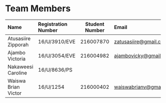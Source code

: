 # Team Members

|      Name           | Registration Number |  Student Number     |    Email                |
| :-----------------  |   :---------------  |  :-------------:    | :-------------------    |
| Atusasiire Zipporah |   16/U/3910/EVE     |  216007870          |  zatusasiire@gmail.com  |
| Ajambo  Victoria    |   16/U/3054/EVE     |  216004982          | ajambovicky@gmail.com   |
| Nakaweesi Caroline  |   16/U/8636/PS      |                     |                         |
| Waiswa Brian Victor |   16/U/1254         |  216000402          | waiswabrianv@gmail.com  |
